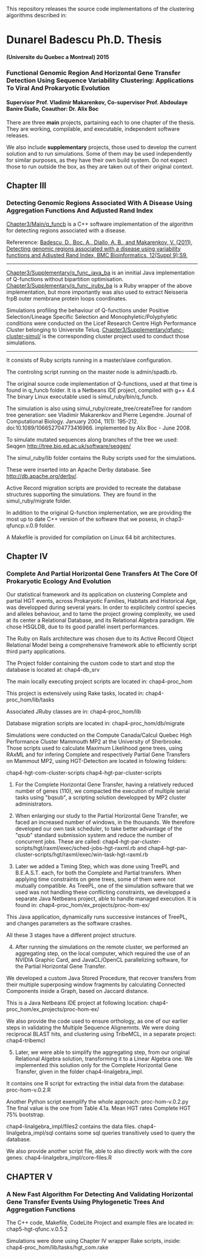
This repository releases the source code implementations of the clustering algorithms described in:

# Dunarel Badescu Ph.D. Thesis
#### (Universite du Quebec a Montreal) 2015
### Functional Genomic Region And Horizontal Gene Transfer Detection Using Sequence Variability Clustering: Applications To Viral And Prokaryotic Evolution
#### Supervisor Prof. Vladimir Makarenkov, Co-supervisor Prof. Abdoulaye Banire Diallo, Coauthor: Dr. Alix Boc

There are three __main__ projects, partaining each to one chapter of the thesis. They are working, compilable, and executable, independent software releases.

We also include __supplementary__ projects, those used to develop the current solution and to run simulations.
Some of them may be used independently for similar purposes, as they have their own build system.
Do not expect those to run outside the box, as they are taken out of their original context.


## Chapter III 
### Detecting Genomic Regions Associated With A Disease Using Aggregation Functions And Adjusted Rand Index

[Chapter3/Main/q_funcb](Chapter3/Main/q_funcb) is a C++ software implementation of the algorithm for detecting regions associated with a disease.

Refererence:
[Badescu, D., Boc. A., Diallo, A. B., and Makarenkov, V. (2011),
Detecting genomic regions associated with a disease using variability functions and Adjusted Rand Index, BMC Bioinformatics, 12(Suppl 9):S9.
](http://www.biomedcentral.com/1471-2105/12/S9/S9)

---

[Chapter3/Supplementary/q_func_java_ba](Chapter3/Supplementary/q_func_java_ba) is an innitial Java implementation of Q-functions without bipartition optimisation.
[Chapter3/Supplementary/q_func_jruby_ba](Chapter3/Supplementary/q_func_jruby_ba) is a Ruby wrapper of the above implementation, but more importantly was also used to extract Neisseria frpB outer membrane protein loops coordinates.

Simulations profiling the behaviour of Q-functions under Positive Selection/Lineage Specific Selection and Monophyletic/Polyphyletic conditions were conducted on the Licef Research Centre High Performance Cluster belonging to Universite Teluq.
[Chapter3/Supplementary/qfunc-cluster-simul/](Chapter3/Supplementary/qfunc-cluster-simul) is the corresponding cluster project used to conduct those simulations.


---


It consists of Ruby scripts running in a master/slave configuration.

The controling script running on the master node is admin/spadb.rb.

The original source code implementation of Q-functions, used at that time is found in q_funcb folder.
It is a Netbeans IDE project, compiled with g++ 4.4
The binary Linux executable used is simul_ruby/bin/q_funcb.

The simulation is also using simul_ruby/create_tree/createTree for random tree generation:
see Vladimir Makarenkov and Pierre Legendre. 
Journal of Computational Biology. January 2004, 11(1): 195-212. doi:10.1089/106652704773416966. 
implemented by Alix Boc - June 2008.

To simulate mutated sequences along branches of the tree we used:
Seqgen
http://tree.bio.ed.ac.uk/software/seqgen/

The simul_ruby/lib folder contains the Ruby scripts used for the simulations.

These were inserted into an Apache Derby database.
See http://db.apache.org/derby/. 

Active Record migration scripts are provided to recreate the database structures supporting the simulations.
They are found in the simul_ruby/migrate folder.

In addition to the original Q-function implementation, we are providing the most up to date C++ version of the software that we posess, in chap3-qfuncp.v.0.9 folder.

A Makefile is provided for compilation on Linux 64 bit architectures.



## Chapter IV 
### Complete And Partial Horizontal Gene Transfers At The Core Of Prokaryotic Ecology And Evolution


Our statistical framework and its application on clustering Complete and partial HGT events, across Prokaryotic Families, Habitats and Historical Age, was developped during several years. In order to explicitely control species and alleles behaviour, and to tame the project growing complexity, we used at its center a Relational Database, and its Relational Algebra paradigm. We chose HSQLDB, due to its good parallel insert performances.

The Ruby on Rails architecture was chosen due to its Active Record Object Relational Model being a comprehensive framework able to efficiently script third party applications.

The Project folder containing the custom code to start and stop the database is located at:
chap4-db_srv

The main locally executing project scripts are located in: 
chap4-proc_hom

This project is extensively using Rake tasks, located in:
chap4-proc_hom/lib/tasks

Associated JRuby classes are in:
chap4-proc_hom/lib

Database migration scripts are located in:
chap4-proc_hom/db/migrate 

Simulations were conducted on the Compute Canada/Calcul Quebec High Performance Cluster Mammouth MP2 at the University of Sherbrooke.
Those scripts used to calculate Maximum Likelihood gene trees, using RAxML and for infering Complete and respectively Partial Gene Transfers on Mammout MP2, using HGT-Detection are located in folowing folders:

chap4-hgt-com-cluster-scripts
chap4-hgt-par-cluster-scripts



1) For the Complete Horizontal Gene Transfer, having a relatively reduced number of genes (110), we compacted the execution of multiple serial tasks using "bqsub", a scripting solution developped by MP2 cluster administrators. 

2) When enlarging our study to the Partial Horizontal Gene Transfer, we faced an increased number of windows, in the thousands.
We therefore developed our own task scheduler, to take better advantage of the "qsub" standard submission system and reduce the number of concurrent jobs.
These are called:
chap4-hgt-par-cluster-scripts/hgt/raxml/exec/sched-jobs-hgt-raxml.rb 
and 
chap4-hgt-par-cluster-scripts/hgt/raxml/exec/win-task-hgt-raxml.rb



3) Later we added a Timing Step, which was done using TreePL and B.E.A.S.T. each, for both the Complete and Partial transfers.
When applying time constraints on gene trees, some of them were not mutually compatible. As TreePL, one of the simulation software that we used was not handling these conflicting constraints, we developped a separate Java Netbeans project, able to handle managed execution.
It is found in:
chap4-proc_hom/ex_projects/proc-hom-ex/

This Java application, dynamically runs successive instances of TreePL, and changes parameters as the software crashes.


All these 3 stages have a different project structure.

4) After running the simulations on the remote cluster, we performed an aggregating step, on the local computer, which required the use of an NVIDIA Graphic Card, and JavaCL/OpenCL parallelizing software, for the Partial Horizontal Gene Transfer.

We developed a custom Java Stored Procedure, that recover transfers from their multiple superposing window fragments by calculating Connected Components inside a Graph, based on Jaccard distance.

This is a Java Netbeans IDE project at following location:
chap4-proc_hom/ex_projects/proc-hom-ex/

We also provide the code used to ensure orthology, as one of our earlier steps in validating the Multiple Sequence Alignemnts.
We were doing reciprocal BLAST hits, and clustering using TribeMCL, in a separate project: 
chap4-tribemcl


5) Later, we were able to simplify the aggregating step, from our original Relational Algebra solution, transforming it to a Linear Algebra one. We implemented this solution only for the Complete Horizontal Gene Transfer, given in the folder chap4-linalgebra_impl.

It contains one R script for extracting the initial data from the database: 
proc-hom-v.0.2.R

Another Python script exemplify the whole approach:
proc-hom-v.0.2.py
The final value is the one from Table 4.1a. Mean HGT rates Complete HGT 75% bootstrap.

chap4-linalgebra_impl/files2 contains the data files.
chap4-linalgebra_impl/sql contains some sql queries transitively used to query the database.

We also provide another script file, able to also directly work with the core genes:
chap4-linalgebra_impl/core-files.R


## CHAPTER V
### A New Fast Algorithm For Detecting And Validating Horizontal Gene Transfer Events Using Phylogenetic Trees And Aggregation Functions

The C++ code, Makefile, CodeLite Project and example files are located in:
chap5-hgt-qfunc.v.0.5.2

Simulations were done using Chapter IV wrapper Rake scripts, inside:
chap4-proc_hom/lib/tasks/hgt_com.rake



